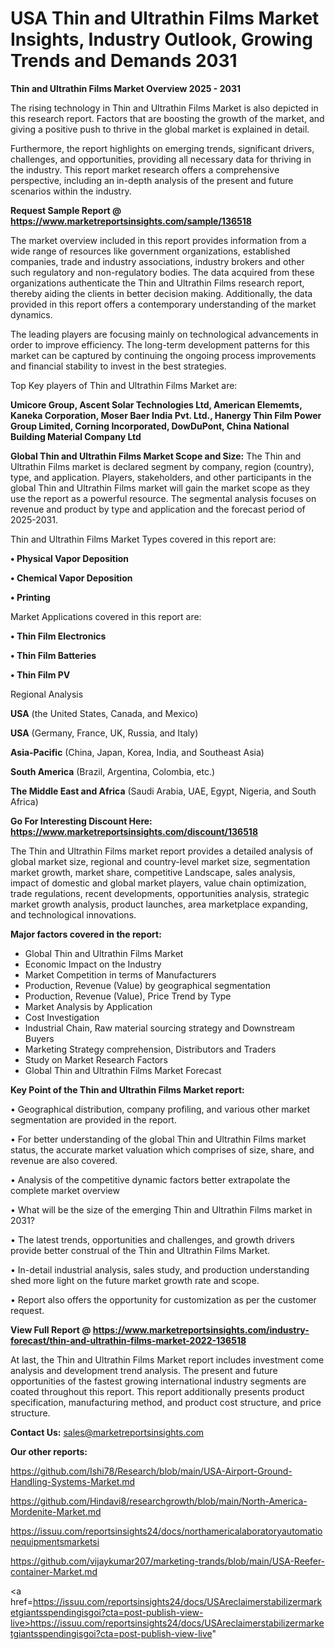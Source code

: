 # USA Thin and Ultrathin Films Market Insights, Industry Outlook, Growing Trends and Demands 2031

<Strong> Thin and Ultrathin Films Market Overview 2025 - 2031</strong>

The rising technology in Thin and Ultrathin Films Market is also depicted in this research report. Factors that are boosting the growth of the market, and giving a positive push to thrive in the global market is explained in detail.

Furthermore, the report highlights on emerging trends, significant drivers, challenges, and opportunities, providing all necessary data for thriving in the industry. This report market research offers a comprehensive perspective, including an in-depth analysis of the present and future scenarios within the industry.

<strong>Request Sample Report @ <a href=https://www.marketreportsinsights.com/sample/136518>https://www.marketreportsinsights.com/sample/136518</a></strong>

The market overview included in this report provides information from a wide range of resources like government organizations, established companies, trade and industry associations, industry brokers and other such regulatory and non-regulatory bodies. The data acquired from these organizations authenticate the Thin and Ultrathin Films research report, thereby aiding the clients in better decision making. Additionally, the data provided in this report offers a contemporary understanding of the market dynamics.

The leading players are focusing mainly on technological advancements in order to improve efficiency. The long-term development patterns for this market can be captured by continuing the ongoing process improvements and financial stability to invest in the best strategies.

Top Key players of Thin and Ultrathin Films Market are:

<strong>Umicore Group, Ascent Solar Technologies Ltd, American Elememts, Kaneka Corporation, Moser Baer India Pvt. Ltd., Hanergy Thin Film Power Group Limited, Corning Incorporated, DowDuPont, China National Building Material Company Ltd</strong>

<strong><b>Global Thin and Ultrathin Films Market Scope and Size:</b></strong>
The Thin and Ultrathin Films market is declared segment by company, region (country), type, and application. Players, stakeholders, and other participants in the global Thin and Ultrathin Films market will gain the market scope as they use the report as a powerful resource. The segmental analysis focuses on revenue and product by type and application and the forecast period of 2025-2031.

Thin and Ultrathin Films Market Types covered in this report are:

<strong>• Physical Vapor Deposition

• Chemical Vapor Deposition

• Printing</strong>

Market Applications covered in this report are:

<strong>• Thin Film Electronics

• Thin Film Batteries

• Thin Film PV</strong> 

Regional Analysis

<strong>USA</strong> (the United States, Canada, and Mexico)

<strong>USA</strong> (Germany, France, UK, Russia, and Italy)

<strong>Asia-Pacific</strong> (China, Japan, Korea, India, and Southeast Asia)

<strong>South America</strong> (Brazil, Argentina, Colombia, etc.)

<strong>The Middle East and Africa</strong> (Saudi Arabia, UAE, Egypt, Nigeria, and South Africa)

<strong>Go For Interesting Discount Here: <a href=https://www.marketreportsinsights.com/discount/136518>https://www.marketreportsinsights.com/discount/136518</a></strong>

The Thin and Ultrathin Films market report provides a detailed analysis of global market size, regional and country-level market size, segmentation market growth, market share, competitive Landscape, sales analysis, impact of domestic and global market players, value chain optimization, trade regulations, recent developments, opportunities analysis, strategic market growth analysis, product launches, area marketplace expanding, and technological innovations.

<strong><b>Major factors covered in the report:</b></strong>
<ul>
  <li>Global Thin and Ultrathin Films Market </li>
  <li>Economic Impact on the Industry</li>
  <li>Market Competition in terms of Manufacturers</li>
  <li>Production, Revenue (Value) by geographical segmentation</li>
  <li>Production, Revenue (Value), Price Trend by Type</li>
  <li>Market Analysis by Application</li>
  <li>Cost Investigation</li>
  <li>Industrial Chain, Raw material sourcing strategy and Downstream Buyers</li>
  <li>Marketing Strategy comprehension, Distributors and Traders</li>
  <li>Study on Market Research Factors</li>
  <li>Global Thin and Ultrathin Films Market Forecast</li>
</ul>

<strong><b>Key Point of the Thin and Ultrathin Films Market report:</b></strong>

• Geographical distribution, company profiling, and various other market segmentation are provided in the report.

• For better understanding of the global Thin and Ultrathin Films market status, the accurate market valuation which comprises of size, share, and revenue are also covered.

• Analysis of the competitive dynamic factors better extrapolate the complete market overview

• What will be the size of the emerging Thin and Ultrathin Films market in 2031?

• The latest trends, opportunities and challenges, and growth drivers provide better construal of the Thin and Ultrathin Films Market.

• In-detail industrial analysis, sales study, and production understanding shed more light on the future market growth rate and scope.

• Report also offers the opportunity for customization as per the customer request.

<strong><b>View Full Report @ <a href=https://www.marketreportsinsights.com/industry-forecast/thin-and-ultrathin-films-market-2022-136518>https://www.marketreportsinsights.com/industry-forecast/thin-and-ultrathin-films-market-2022-136518</a></b></strong>


At last, the Thin and Ultrathin Films Market report includes investment come analysis and development trend analysis. The present and future opportunities of the fastest growing international industry segments are coated throughout this report. This report additionally presents product specification, manufacturing method, and product cost structure, and price structure.

<strong>Contact Us:</strong>
sales@marketreportsinsights.com

<strong>Our other reports:</strong>

<a href=https://github.com/Ishi78/Research/blob/main/USA-Airport-Ground-Handling-Systems-Market.md>https://github.com/Ishi78/Research/blob/main/USA-Airport-Ground-Handling-Systems-Market.md</a>

<a href=https://github.com/Hindavi8/researchgrowth/blob/main/North-America-Mordenite-Market.md>https://github.com/Hindavi8/researchgrowth/blob/main/North-America-Mordenite-Market.md</a>

<a href=https://issuu.com/reportsinsights24/docs/northamericalaboratoryautomationequipmentsmarketsi>https://issuu.com/reportsinsights24/docs/northamericalaboratoryautomationequipmentsmarketsi</a>

<a href=https://github.com/vijaykumar207/marketing-trands/blob/main/USA-Reefer-container-Market.md>https://github.com/vijaykumar207/marketing-trands/blob/main/USA-Reefer-container-Market.md</a>

<a href=https://issuu.com/reportsinsights24/docs/USAreclaimerstabilizermarketgiantsspendingisgoi?cta=post-publish-view-live>https://issuu.com/reportsinsights24/docs/USAreclaimerstabilizermarketgiantsspendingisgoi?cta=post-publish-view-live</a>"

